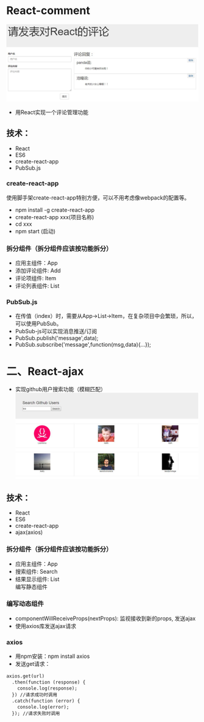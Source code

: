 # React-comment
![image](https://github.com/LLLLLea/React-Project/blob/master/react-comment/img/1.JPG)
- 用React实现一个评论管理功能
## 技术：
- React
- ES6
- create-react-app
- PubSub.js 
### create-react-app
使用脚手架create-react-app特别方便，可以不用考虑像webpack的配置等。
- npm install -g create-react-app
- create-react-app xxx(项目名称)
- cd xxx
- npm start (启动)
### 拆分组件（拆分组件应该按功能拆分）
- 应用主组件：App
- 添加评论组件: Add
- 评论项组件: Item
- 评论列表组件: List  
### PubSub.js
- 在传值（index）时，需要从App->List->Item，在复杂项目中会繁琐，所以，可以使用PubSub。
- PubSub-js可以实现消息推送/订阅
- PubSub.publish('message',data);
- PubSub.subscribe('message',function(msg,data){...});

# 二、React-ajax
- 实现github用户搜索功能（模糊匹配）
![image](https://github.com/LLLLLea/React-Project/blob/master/react-ajax/img/1.JPG)
## 技术：
- React
- ES6
- create-react-app
- ajax(axios) 
### 拆分组件（拆分组件应该按功能拆分）
- 应用主组件：App
- 搜索组件: Search
- 结果显示组件: List  
编写静态组件

### 编写动态组件
  - componentWillReceiveProps(nextProps): 监视接收到新的props, 发送ajax
  - 使用axios库发送ajax请求
### axios
- 用npm安装：npm install axios
- 发送get请求：  

```
axios.get(url)
  .then(function (response) {
    console.log(response);
  }) //请求成功时调用
  .catch(function (error) {
    console.log(error);
  }); //请求失败时调用
```
